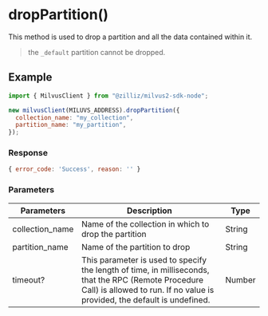 # dropPartition()

This method is used to drop a partition and all the data contained within it.

> the `_default` partition cannot be dropped.

## Example

```javascript
import { MilvusClient } from "@zilliz/milvus2-sdk-node";

new milvusClient(MILUVS_ADDRESS).dropPartition({
  collection_name: "my_collection",
  partition_name: "my_partition",
});
```

### Response

```javascript
{ error_code: 'Success', reason: '' }
```

### Parameters

| Parameters      | Description                                                                                                                                                                       | Type   |
| --------------- | --------------------------------------------------------------------------------------------------------------------------------------------------------------------------------- | ------ |
| collection_name | Name of the collection in which to drop the partition                                                                                                                             | String |
| partition_name  | Name of the partition to drop                                                                                                                                                     | String |
| timeout?        | This parameter is used to specify the length of time, in milliseconds, that the RPC (Remote Procedure Call) is allowed to run. If no value is provided, the default is undefined. | Number |
